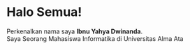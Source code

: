 # Halo Semua!
Perkenalkan nama saya **Ibnu Yahya Dwinanda**.\
Saya Seorang Mahasiswa Informatika di Universitas Alma Ata
